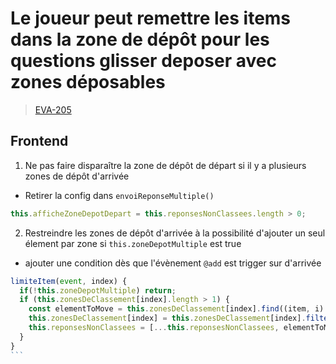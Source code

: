 <!-- 📄 Standard : https://www.notion.so/captive/Le-cadrage-technique-dbb611e45f114737a6b14745caa584e9?pvs=4 -->
# Le joueur peut remettre les items dans la zone de dépôt pour les questions glisser deposer avec zones déposables

> [EVA-205](https://captive-team.atlassian.net/browse/EVA-205)

## Frontend

1. Ne pas faire disparaître la zone de dépôt de départ si il y a plusieurs zones de dépôt d'arrivée

- Retirer la config dans `envoiReponseMultiple()`
```javascript
this.afficheZoneDepotDepart = this.reponsesNonClassees.length > 0;
```

2. Restreindre les zones de dépôt d'arrivée à la possibilité d'ajouter un seul élement par zone si `this.zoneDepotMultiple` est true

- ajouter une condition dès que l'évènement `@add` est trigger sur <draggable> d'arrivée
````javascript
limiteItem(event, index) {
  if(!this.zoneDepotMultiple) return;
  if (this.zonesDeClassement[index].length > 1) {
    const elementToMove = this.zonesDeClassement[index].find((item, i) => i !== index);
    this.zonesDeClassement[index] = this.zonesDeClassement[index].filter((item, i) => i === index);
    this.reponsesNonClassees = [...this.reponsesNonClassees, elementToMove];
  }
}
```
